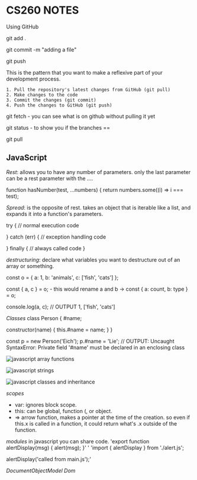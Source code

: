 # CS260 NOTES

Using GitHub


git add .

git commit -m "adding a file"

git push


This is the pattern that you want to make a reflexive part of your development process.

    1. Pull the repository's latest changes from GitHub (git pull)
    2. Make changes to the code
    3. Commit the changes (git commit)
    4. Push the changes to GitHub (git push)

git fetch - you can see what is on github without pulling it yet

git status - to show you if the branches ==

git pull


## JavaScript
<script src="javascript.js"></script>
*Rest*: allows you to have any number of parameters. only the last parameter can be a rest parameter with the ....   

function hasNumber(test, ...numbers) {
  return numbers.some((i) => i === test);

*Spread*: is the opposite of rest. takes an object that is iterable like a list, and expands it into a function's parameters.

try {
  // normal execution code
  
} catch (err) {
  // exception handling code
  
} finally {
  // always called code
}

*destructuring*: declare what variables you want to destructure out of an array or something. 

const o = { a: 1, b: 'animals', c: ['fish', 'cats'] };

const { a, c } = o;      - this would rename a and b -> const { a: count, b: type } = o;

console.log(a, c);
// OUTPUT 1, ['fish', 'cats']


*Classes*
class Person {
  #name;

  constructor(name) {
    this.#name = name;
  }
}

const p = new Person('Eich');
p.#name = 'Lie';
// OUTPUT: Uncaught SyntaxError: Private field '#name' must be declared in an enclosing class

![javascript array functions](https://github.com/mcshayla/startup/assets/137968448/c02e024d-4176-40b2-9379-1537d2947d82)

![javascript strings](https://github.com/mcshayla/startup/assets/137968448/8013dc2a-5fa6-4858-bd27-c4917285c3d3)

![javascript classes and inheritance ](https://github.com/mcshayla/startup/assets/137968448/bd90d1e8-01c0-455b-813d-919dc118d8b2)

*scopes*
- var: ignores block scope.
- this: can be global, function (, or object.
- => arrow function, makes a pointer at the time of the creation. so even if this.x is called in a function, it could return what's .x outside of the function.

*modules* in javascript you can share code.
'export function alertDisplay(msg) {
  alert(msg);
}'
'
'import { alertDisplay } from './alert.js';

alertDisplay('called from main.js');'

*DocumentObjectModel Dom*

